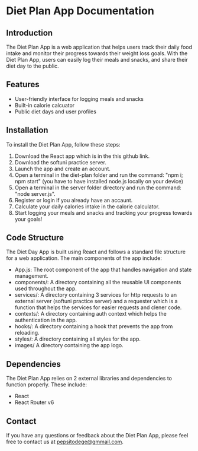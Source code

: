 # Diet Plan App Documentation

## Introduction

The Diet Plan App is a web application that helps users track their daily food intake and monitor their progress towards their weight loss goals. With the Diet Plan App, users can easily log their meals and snacks, and share their diet day to the public.

## Features

- User-friendly interface for logging meals and snacks
- Built-in calorie calcuator
- Public diet days and user profiles

## Installation

To install the Diet Plan App, follow these steps:

1. Download the React app which is in the this github link.
2. Download the softuni practice server.
3. Launch the app and create an account.
4. Open a terminal in the diet-plan folder and run the command: "npm i; npm start" (you have to have installed node.js locally on your device)
5. Open a terminal in the server folder directory and run the command: "node server.js".
6. Register or login if you already have an accaunt.
7. Calculate your daily calories intake in the calorie calculator.
8. Start logging your meals and snacks and tracking your progress towards your goals!

## Code Structure

The Diet Day App is built using React and follows a standard file structure for a web application. The main components of the app include:

- App.js: The root component of the app that handles navigation and state management.
- components/: A directory containing all the reusable UI components used throughout the app.
- services/: A directory containing 3 services for http requests to an external server (softuni practice server) and a requester which is a function that helps the services for easier requests and clener code.
- contexts/: A directory containing auth context which helps the authentication in the app.
- hooks/: A directory containing a hook that prevents the app from reloading.
- styles/: A directory containing all styles for the app.
- images/ A directory containing the app logo.


## Dependencies

The Diet Plan App relies on 2 external libraries and dependencies to function properly. These include:

- React 
- React Router v6

## Contact

If you have any questions or feedback about the Diet Plan App, please feel free to contact us at pepsitodege@gmmail.com.
